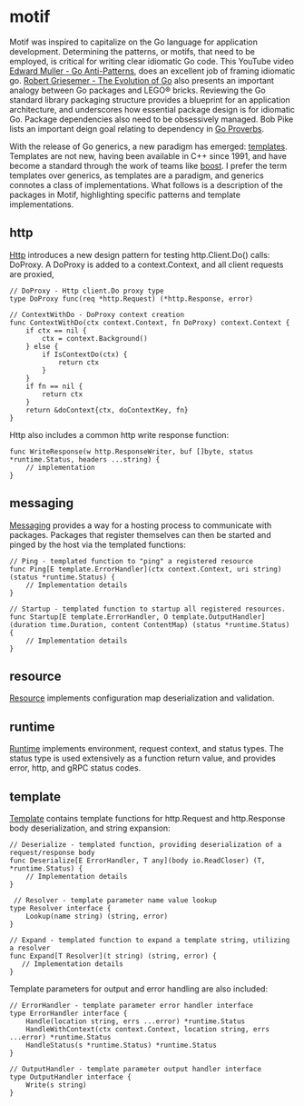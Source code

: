 # motif 

Motif was inspired to capitalize on the Go language for application development. Determining the patterns, or motifs, that need to be employed, is critical for writing clear idiomatic Go code. This YouTube video [Edward Muller - Go Anti-Patterns][emuller], does an excellent job of framing idiomatic go. 
[Robert Griesemer - The Evolution of Go][rgriesemer] also presents an important analogy between Go packages and LEGO® bricks. Reviewing the Go standard
library packaging structure provides a blueprint for an application architecture, and underscores how essential package design is for idiomatic Go. Package dependencies also need to be obsessively managed. Bob Pike lists an important deign goal relating to dependency in [Go Proverbs][rpike].

With the release of Go generics, a new paradigm has emerged: [templates][tutorialspoint]. Templates are not new, having been available in  C++ since 1991, and have become a standard through the work of teams like [boost][boost]. I prefer the term templates over generics, as templates are a paradigm, and generics connotes a class of implementations. What follows is a description of the packages in Motif, highlighting specific patterns and template implementations.  



## http
[Http][httppkg] introduces a new design pattern for testing http.Client.Do() calls: DoProxy. A DoProxy is added to a context.Context, and all client requests
are proxied,
~~~
// DoProxy - Http client.Do proxy type
type DoProxy func(req *http.Request) (*http.Response, error)

// ContextWithDo - DoProxy context creation
func ContextWithDo(ctx context.Context, fn DoProxy) context.Context {
	if ctx == nil {
		ctx = context.Background()
	} else {
		if IsContextDo(ctx) {
			return ctx
		}
	}
	if fn == nil {
		return ctx
	}
	return &doContext{ctx, doContextKey, fn} 
}
~~~

Http also includes a common http write response function:
~~~
func WriteResponse(w http.ResponseWriter, buf []byte, status *runtime.Status, headers ...string) {
    // implementation
}
~~~

## messaging
[Messaging][messagingpkg] provides a way for a hosting process to communicate with packages. Packages that register themselves can then be started and pinged by the 
host via the templated functions:
~~~
// Ping - templated function to "ping" a registered resource
func Ping[E template.ErrorHandler](ctx context.Context, uri string) (status *runtime.Status) {
    // Implementation details
}

// Startup - templated function to startup all registered resources.
func Startup[E template.ErrorHandler, O template.OutputHandler](duration time.Duration, content ContentMap) (status *runtime.Status) {
    // Implementation details
}
~~~

## resource
[Resource][resourcepkg] implements configuration map deserialization and validation.

## runtime
[Runtime][runtimepkg] implements environment, request context, and status types. The status type is used extensively as a function return value, and provides error,
http, and gRPC status codes.

## template
[Template][templatepkg] contains template functions for http.Request and http.Response body deserialization, and string expansion:
~~~
// Deserialize - templated function, providing deserialization of a request/response body
func Deserialize[E ErrorHandler, T any](body io.ReadCloser) (T, *runtime.Status) {
    // Implementation details
}
    
 // Resolver - template parameter name value lookup
type Resolver interface {
	Lookup(name string) (string, error)
}

// Expand - templated function to expand a template string, utilizing a resolver
func Expand[T Resolver](t string) (string, error) {   
   // Implementation details
}
~~~

Template parameters for output and error handling are also included:
~~~
// ErrorHandler - template parameter error handler interface
type ErrorHandler interface {
	Handle(location string, errs ...error) *runtime.Status
	HandleWithContext(ctx context.Context, location string, errs ...error) *runtime.Status
	HandleStatus(s *runtime.Status) *runtime.Status
}

// OutputHandler - template parameter output handler interface
type OutputHandler interface {
	Write(s string)
}
~~~

[emuller]: <https://www.youtube.com/watch?v=ltqV6pDKZD8>
[rgriesemer]: <https://www.youtube.com/watch?v=0ReKdcpNyQg>
[rpike]:  <https://go-proverbs.github.io/>
[tutorialspoint]: <https://www.tutorialspoint.com/cplusplus/cpp_templates.htm>
[boost]: <https://www.boost.org/>
[httppkg]: <https://pkg.go.dev/github.com/idiomatic-go/motif/http>
[messagingpkg]: <https://pkg.go.dev/github.com/idiomatic-go/motif/messaging>
[resourcepkg]: <https://pkg.go.dev/github.com/idiomatic-go/motif/resource>
[runtimepkg]: <https://pkg.go.dev/github.com/idiomatic-go/motif/runtime>
[templatepkg]: <https://pkg.go.dev/github.com/idiomatic-go/motif/template>

